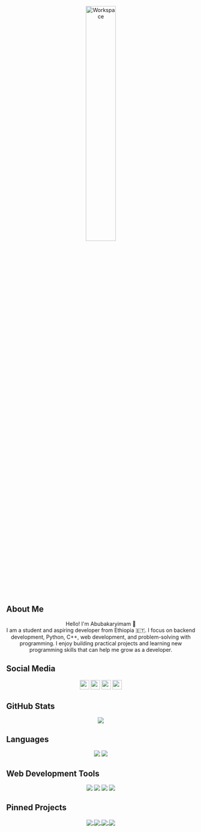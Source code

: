 <p align="center">
 
<img src="https://github.com/SP-XD/SP-XD/blob/main/images/dev-working_rounded.gif?raw=true" href="https://github.com/sp-xd" alt="Workspace"  width="40%"/>

## About Me
<p align="center">
Hello! I'm Abubakaryimam 👋<br>
I am a student and aspiring developer from Ethiopia 🇪🇹. I focus on backend development, Python, C++, web development, and problem-solving with programming. I enjoy building practical projects and learning new programming skills that can help me grow as a developer.
</p>

## Social Media
<p align="center">
  <a href="https://github.com/AbubakarYimam"><img src="https://img.shields.io/badge/-Github-000?style=for-the-badge&logo=Github&logoColor=white" height=25></a>
  <a href="https://www.linkedin.com/in/abubakar-yimam-aa9a06382/"><img src="https://img.shields.io/badge/-LinkedIn-blue?style=for-the-badge&logo=Linkedin&logoColor=white" height=25></a>
  <a href="abubakaryimam37@gmail.com"><img src="https://img.shields.io/badge/-Gmail-c14438?style=for-the-badge&logo=Gmail&logoColor=white" height=25></a>
  <a href="@abu_789z"><img src="https://img.shields.io/badge/-Telegram-0088cc?style=for-the-badge&logo=Telegram&logoColor=white" height=25></a>
</p>

## GitHub Stats
<p align="center">  
  <img align="center" src="https://github-readme-stats.vercel.app/api?username=AbubakarYimam&show_icons=true&theme=radical">
</p>

## Languages
<p align="center">
<img src="https://img.shields.io/badge/python%20-%2314354C.svg?&style=for-the-badge&logo=python&logoColor=white"/> 
<img src="https://img.shields.io/badge/c++%20-%2300599C.svg?&style=for-the-badge&logo=c%2B%2B&ogoColor=white"/> 
</p>

## Web Development Tools
<p align="center">
<img src="https://img.shields.io/badge/html5%20-%23E34F26.svg?&style=for-the-badge&logo=html5&logoColor=white"/> 
<img src="https://img.shields.io/badge/css3%20-%231572B6.svg?&style=for-the-badge&logo=css3&logoColor=white"/> 
<img src="https://img.shields.io/badge/git%20-%23F05033.svg?&style=for-the-badge&logo=git&logoColor=white"/> 
<img src="https://img.shields.io/badge/github%20-%23121011.svg?&style=for-the-badge&logo=github&logoColor=white"/>
</p>

## Pinned Projects
<p align="center">
  <a href="https://github.com/YOUR-USERNAME/PROJECT1">
    <img align="center" src="https://github-readme-stats.vercel.app/api/pin/?username=YOUR-USERNAME&repo=PROJECT1&theme=radical" />
  </a>
  <a href="https://github.com/YOUR-USERNAME/PROJECT2">
    <img align="center" src="https://github-readme-stats.vercel.app/api/pin/?username=YOUR-USERNAME&repo=PROJECT2&theme=radical" />
  </a>
  <a href="https://github.com/YOUR-USERNAME/PROJECT3">
    <img align="center" src="https://github-readme-stats.vercel.app/api/pin/?username=YOUR-USERNAME&repo=PROJECT3&theme=radical" />
  </a>
  <a href="https://github.com/YOUR-USERNAME/PROJECT4">
    <img align="center" src="https://github-readme-stats.vercel.app/api/pin/?username=YOUR-USERNAME&repo=PROJECT4&theme=radical" />
  </a>
</p>
